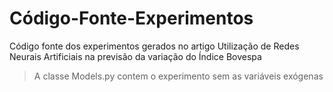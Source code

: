 # Código-Fonte-Experimentos

Código fonte dos experimentos gerados no artigo Utilização de Redes Neurais Artificiais na previsão da variação do Índice Bovespa

> A classe Models.py contem o experimento sem as variáveis exógenas  

